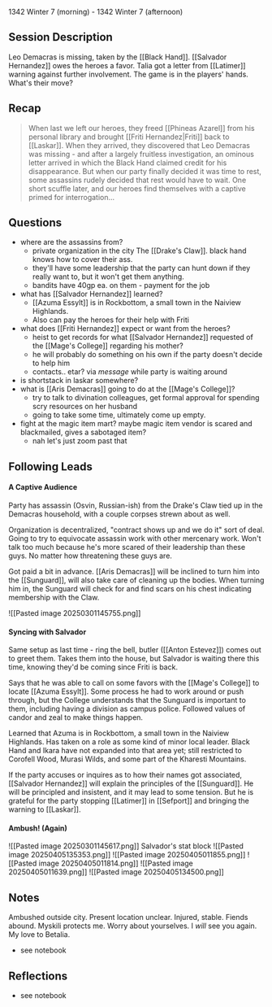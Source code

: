 1342 Winter 7 (morning) - 1342 Winter 7 (afternoon)
## Session Description

Leo Demacras is missing, taken by the [[Black Hand]]. [[Salvador Hernandez]] owes the heroes a favor. Talia got a letter from [[Latimer]] warning against further involvement. The game is in the players' hands. What's their move?
## Recap

>When last we left our heroes, they freed [[Phineas Azarel]] from his personal library and brought [[Friti Hernandez|Friti]] back to [[Laskar]]. When they arrived, they discovered that Leo Demacras was missing - and after a largely fruitless investigation, an ominous letter arrived in which the Black Hand claimed credit for his disappearance. But when our party finally decided it was time to rest, some assassins rudely decided that rest would have to wait. One short scuffle later, and our heroes find themselves with a captive primed for interrogation...
## Questions

- where are the assassins from?
	- private organization in the city The [[Drake's Claw]]. black hand knows how to cover their ass.
	- they'll have some leadership that the party can hunt down if they really want to, but it won't get them anything.
	- bandits have 40gp ea. on them - payment for the job
- what has [[Salvador Hernandez]] learned?
	- [[Azuma Essylt]] is in Rockbottom, a small town in the Naiview Highlands.
	- Also can pay the heroes for their help with Friti
- what does [[Friti Hernandez]] expect or want from the heroes?
	- heist to get records for what [[Salvador Hernandez]] requested of the [[Mage's College]] regarding his mother?
	- he will probably do something on his own if the party doesn't decide to help him
	- contacts.. etar? via *message* while party is waiting around
- is shortstack in laskar somewhere?
- what is [[Aris Demacras]] going to do at the [[Mage's College]]?
	- try to talk to divination colleagues, get formal approval for spending scry resources on her husband
	- going to take some time, ultimately come up empty.
- fight at the magic item mart? maybe magic item vendor is scared and blackmailed, gives a sabotaged item?
	- nah let's just zoom past that
## Following Leads

#### A Captive Audience

Party has assassin (Osvin, Russian-ish) from the Drake's Claw tied up in the Demacras household, with a couple corpses strewn about as well.

Organization is decentralized, "contract shows up and we do it" sort of deal. Going to try to equivocate assassin work with other mercenary work. Won't talk too much because he's more scared of their leadership than these guys. No matter how threatening these guys are.

Got paid a bit in advance. [[Aris Demacras]] will be inclined to turn him into the [[Sunguard]], will also take care of cleaning up the bodies. When turning him in, the Sunguard will check for and find scars on his chest indicating membership with the Claw.

![[Pasted image 20250301145755.png]]
#### Syncing with Salvador

Same setup as last time - ring the bell, butler ([[Anton Estevez]]) comes out to greet them. Takes them into the house, but Salvador is waiting there this time, knowing they'd be coming since Friti is back.

Says that he was able to call on some favors with the [[Mage's College]] to locate [[Azuma Essylt]]. Some process he had to work around or push through, but the College understands that the Sunguard is important to them, including having a division as campus police. Followed values of candor and zeal to make things happen.

Learned that Azuma is in Rockbottom, a small town in the Naiview Highlands. Has taken on a role as some kind of minor local leader. Black Hand and Ikara have not expanded into that area yet; still restricted to Corofell Wood, Murasi Wilds, and some part of the Kharesti Mountains.

If the party accuses or inquires as to how their names got associated, [[Salvador Hernandez]] will explain the principles of the [[Sunguard]]. He will be principled and insistent, and it may lead to some tension. But he is grateful for the party stopping [[Latimer]] in [[Sefport]] and bringing the warning to [[Laskar]].

#### Ambush! (Again)

![[Pasted image 20250301145617.png]]
Salvador's stat block
![[Pasted image 20250405135353.png]]
![[Pasted image 20250405011855.png]]
![[Pasted image 20250405011814.png]]
![[Pasted image 20250405011639.png]]
![[Pasted image 20250405134500.png]]

## Notes

Ambushed outside city. Present location unclear. Injured, stable. Fiends abound.
Myskili protects me. Worry about yourselves. I *will* see you again. My love to Betalia.

- see notebook
## Reflections

- see notebook